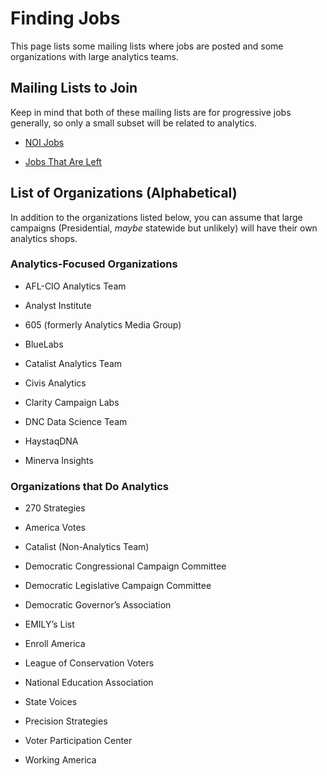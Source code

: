 # Finding Jobs

This page lists some mailing lists where jobs are posted and some organizations with large analytics teams.

## Mailing Lists to Join

Keep in mind that both of these mailing lists are for progressive jobs generally, so only a small subset will be related to analytics. 

* [NOI Jobs](https://groups.google.com/forum/#!forum/noi-jobs)

* [Jobs That Are Left](https://groups.google.com/forum/#!forum/jobsthatareleft)

##  List of Organizations (Alphabetical)

In addition to the organizations listed below, you can assume that large campaigns (Presidential, *maybe* statewide but unlikely) will have their own analytics shops.

### Analytics-Focused Organizations

* AFL-CIO Analytics Team

* Analyst Institute

* 605 (formerly Analytics Media Group)

* BlueLabs

* Catalist Analytics Team

* Civis Analytics

* Clarity Campaign Labs

* DNC Data Science Team

* HaystaqDNA

* Minerva Insights

### Organizations that Do Analytics

* 270 Strategies

* America Votes

* Catalist (Non-Analytics Team)

* Democratic Congressional Campaign Committee

* Democratic Legislative Campaign Committee

* Democratic Governor’s Association

* EMILY’s List

* Enroll America

* League of Conservation Voters

* National Education Association

* State Voices

* Precision Strategies

* Voter Participation Center

* Working America
